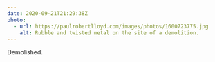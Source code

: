 ```yaml
---
date: 2020-09-21T21:29:38Z
photo:
  - url: https://paulrobertlloyd.com/images/photos/1600723775.jpg
    alt: Rubble and twisted metal on the site of a demolition.
---
```

Demolished.
